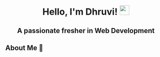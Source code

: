 <h1 align = "center"> Hello, I'm Dhruvi! <img src = "https://media.tenor.com/SNL9_xhZl9oAAAAj/waving-hand-joypixels.gif" width = "30px" height = "30px"></h1>
<h2 align = "center"> A passionate fresher in Web Development </h2>
<h2 align = "left"> About Me 🐼	</h2>
